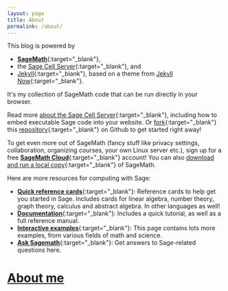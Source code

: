 ```yaml
---
layout: page
title: About
permalink: /about/
---
```


This blog is powered by 

- [**SageMath**](http://www.sagemath.org/){:target="_blank"}, 
- the [Sage Cell Server](http://sagecell.sagemath.org/){:target="_blank"},  and
- [Jekyll](https://github.com/jekyll/jekyll){:target="_blank"}, based on a theme from [Jekyll Now](http://www.jekyllnow.com){:target="_blank"}.

It's my collection of SageMath code that can be run directly in your browser.

Read more [about the Sage Cell Server](http://sagecell.sagemath.org/static/about.html){:target="_blank"}, including how to embed executable Sage code into your website. Or [fork](https://github.com/barryclark/jekyll-now#quick-start){:target="_blank"} this  [repository](https://github.com/sheaves/sheaves.github.io){:target="_blank"} on Github to get started right away! 

To get even more out of SageMath (fancy stuff like privacy settings, collaboration, organizing courses, your own Linux server etc.), sign up for a free [**SageMath Cloud**](https://cloud.sagemath.com/){:target="_blank"} account! You can also [download and run a local copy](http://www.sagemath.org/download.html){:target="_blank"} of SageMath.

Here are more resources for computing with Sage:

  - [**Quick reference cards**](http://wiki.sagemath.org/quickref){:target="_blank"}: Reference cards to help get you started in Sage. Includes cards for linear algebra, number theory, graph theory, calculus and abstract algebra. In other languages as well!
  - [**Documentation**](http://www.sagemath.org/doc/index.html){:target="_blank"}: Includes a quick tutorial, as well as a full reference manual.
  - [**Interactive examples**](http://wiki.sagemath.org/interact/){:target="_blank"}: This page contains lots more examples, from various fields of math and science.
  - [**Ask Sagemath**](http://ask.sagemath.org/questions/){:target="_blank"}: Get answers to Sage-related questions here.

# [About me](http://sheaves.github.io/me)
